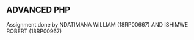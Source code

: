 ADVANCED PHP
-------------
Assignment done by NDATIMANA WILLIAM (18RP00667)
AND ISHIMWE ROBERT (18RP00967)

